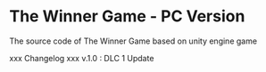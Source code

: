 # The Winner Game - PC Version
The source code of The Winner Game based on unity engine game

xxx Changelog xxx
v.1.0 :
DLC 1 Update
